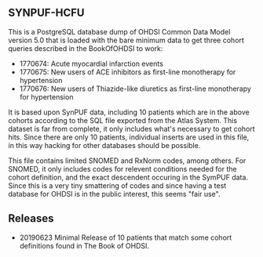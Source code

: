 ## SYNPUF-HCFU

This is a PostgreSQL database dump of OHDSI Common Data Model
version 5.0 that is loaded with the bare minimum data to get
three cohort queries described in the BookOfOHDSI to work:

* 1770674: Acute myocardial infarction events
* 1770675: New users of ACE inhibitors as first-line monotherapy for hypertension
* 1770676: New users of Thiazide-like diuretics as first-line monotherapy for hypertension

It is based upon SynPUF data, including 10 patients which are
in the above cohorts according to the SQL file exported from 
the Atlas System. This dataset is far from complete, it only
includes what's necessary to get cohort hits. Since there are
only 10 patients, individual inserts are used in this file,
in this way hacking for other databases should be possible.

This file contains limited SNOMED and RxNorm codes, among
others. For SNOMED, it only includes codes for relevent 
conditions needed for the cohort definition, and the exact
descendent occuring in the SymPUF data. Since this is a very
tiny smattering of codes and since having a test database
for OHDSI is in the public interest, this seems "fair use".

## Releases

* 20190623 Minimal Release of 10 patients that match some
  cohort definitions found in The Book of OHDSI.

